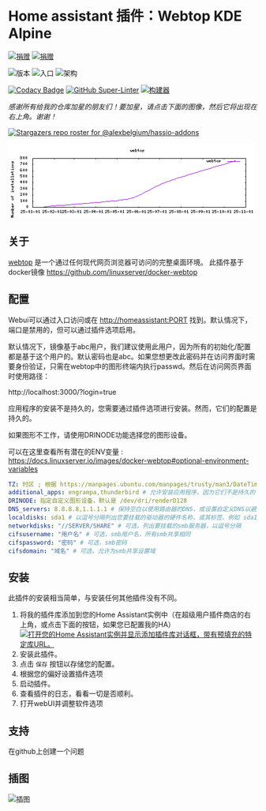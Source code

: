 # Home assistant 插件：Webtop KDE Alpine

[![捐赠][donation-badge]](https://www.buymeacoffee.com/alexbelgium)
[![捐赠][paypal-badge]](https://www.paypal.com/donate/?hosted_button_id=DZFULJZTP3UQA)

![版本](https://img.shields.io/badge/dynamic/json?label=Version&query=%24.version&url=https%3A%2F%2Fraw.githubusercontent.com%2Falexbelgium%2Fhassio-addons%2Fmaster%2Fwebtop%2Fconfig.json)
![入口](https://img.shields.io/badge/dynamic/json?label=Ingress&query=%24.ingress&url=https%3A%2F%2Fraw.githubusercontent.com%2Falexbelgium%2Fhassio-addons%2Fmaster%2Fwebtop%2Fconfig.json)
![架构](https://img.shields.io/badge/dynamic/json?color=success&label=Arch&query=%24.arch&url=https%3A%2F%2Fraw.githubusercontent.com%2Falexbelgium%2Fhassio-addons%2Fmaster%2Fwebtop%2Fconfig.json)

[![Codacy Badge](https://app.codacy.com/project/badge/Grade/9c6cf10bdbba45ecb202d7f579b5be0e)](https://www.codacy.com/gh/alexbelgium/hassio-addons/dashboard?utm_source=github.com&utm_medium=referral&utm_content=alexbelgium/hassio-addons&utm_campaign=Badge_Grade)
[![GitHub Super-Linter](https://img.shields.io/github/actions/workflow/status/alexbelgium/hassio-addons/weekly-supelinter.yaml?label=Lint%20code%20base)](https://github.com/alexbelgium/hassio-addons/actions/workflows/weekly-supelinter.yaml)
[![构建器](https://img.shields.io/github/actions/workflow/status/alexbelgium/hassio-addons/onpush_builder.yaml?label=Builder)](https://github.com/alexbelgium/hassio-addons/actions/workflows/onpush_builder.yaml)

[donation-badge]: https://img.shields.io/badge/Buy%20me%20a%20coffee%20(no%20paypal)-%23d32f2f?logo=buy-me-a-coffee&style=flat&logoColor=white
[paypal-badge]: https://img.shields.io/badge/Buy%20me%20a%20coffee%20with%20Paypal-0070BA?logo=paypal&style=flat&logoColor=white

_感谢所有给我的仓库加星的朋友们！要加星，请点击下面的图像，然后它将出现在右上角。谢谢！_

[![Stargazers repo roster for @alexbelgium/hassio-addons](https://raw.githubusercontent.com/alexbelgium/hassio-addons/master/.github/stars2.svg)](https://github.com/alexbelgium/hassio-addons/stargazers)

![下载演变](https://raw.githubusercontent.com/alexbelgium/hassio-addons/master/webtop/stats.png)

## 关于

[webtop](https://github.com/webtop/webtop) 是一个通过任何现代网页浏览器可访问的完整桌面环境。
此插件基于docker镜像 https://github.com/linuxserver/docker-webtop

## 配置

Webui可以通过入口访问或在 <http://homeassistant:PORT> 找到。默认情况下，端口是禁用的，但可以通过插件选项启用。

默认情况下，镜像基于abc用户，我们建议使用此用户，因为所有的初始化/配置都是基于这个用户的。默认密码也是abc。如果您想更改此密码并在访问界面时需要身份验证，只需在webtop中的图形终端内执行passwd。然后在访问网页界面时使用路径：

http://localhost:3000/?login=true

应用程序的安装不是持久的，您需要通过插件选项进行安装。然而，它们的配置是持久的。

如果图形不工作，请使用DRINODE功能选择您的图形设备。

可以在这里查看所有潜在的ENV变量 : https://docs.linuxserver.io/images/docker-webtop#optional-environment-variables

```yaml
TZ: 时区 ; 根据 https://manpages.ubuntu.com/manpages/trusty/man3/DateTime::TimeZone::Catalog.3pm.html 的国家/城市
additional_apps: engrampa,thunderbird # 允许安装应用程序，因为它们不是持久的
DRINODE: 指定自定义图形设备，默认是 /dev/dri/renderD128
DNS_servers: 8.8.8.8,1.1.1.1 # 保持空白以使用路由器的DNS，或设置自定义DNS以避免在本地DNS广告删除程序中进行垃圾邮件
localdisks: sda1 # 以逗号分隔列出您要挂载的驱动器的硬件名称，或其标签。例如 sda1, sdb1, MYNAS...
networkdisks: "//SERVER/SHARE" # 可选，列出要挂载的smb服务器，以逗号分隔
cifsusername: "用户名" # 可选，smb用户名，所有smb共享相同
cifspassword: "密码" # 可选，smb密码
cifsdomain: "域名" # 可选，允许为smb共享设置域
```

## 安装

此插件的安装相当简单，与安装任何其他插件没有不同。

1. 将我的插件库添加到您的Home Assistant实例中（在超级用户插件商店的右上角，或点击下面的按钮，如果您已配置我的HA）
   [![打开您的Home Assistant实例并显示添加插件库对话框，带有预填充的特定库URL。](https://my.home-assistant.io/badges/supervisor_add_addon_repository.svg)](https://my.home-assistant.io/redirect/supervisor_add_addon_repository/?repository_url=https%3A%2F%2Fgithub.com%2Falexbelgium%2Fhassio-addons)
2. 安装此插件。
3. 点击 `保存` 按钮以存储您的配置。
4. 根据您的偏好设置插件选项
5. 启动插件。
6. 查看插件的日志，看看一切是否顺利。
7. 打开webUI并调整软件选项

## 支持

在github上创建一个问题

## 插图

![插图](https://www.linuxserver.io/user/pages/content/images/2021/05/menu.png)

[repository]: https://github.com/alexbelgium/hassio-addons